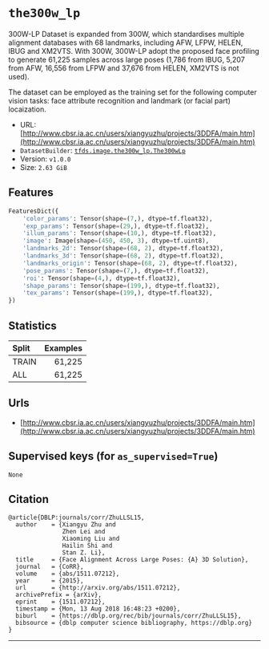 <div itemscope itemtype="http://schema.org/Dataset">
  <div itemscope itemprop="includedInDataCatalog" itemtype="http://schema.org/DataCatalog">
    <meta itemprop="name" content="TensorFlow Datasets" />
  </div>
  <meta itemprop="name" content="the300w_lp" />
  <meta itemprop="description" content="300W-LP Dataset is expanded from 300W, which standardises multiple alignment databases with 68 landmarks, including AFW, LFPW, HELEN, IBUG and XM2VTS. With 300W, 300W-LP adopt the proposed face profiling to generate 61,225 samples across large poses (1,786 from IBUG, 5,207 from AFW, 16,556 from LFPW and 37,676 from HELEN, XM2VTS is not used).&#10;&#10;The dataset can be employed as the training set for the following computer vision tasks: face attribute recognition and landmark (or facial part) locaization.&#10;" />
  <meta itemprop="url" content="https://www.tensorflow.org/datasets/catalog/the300w_lp" />
  <meta itemprop="sameAs" content="http://www.cbsr.ia.ac.cn/users/xiangyuzhu/projects/3DDFA/main.htm" />
</div>

# `the300w_lp`

300W-LP Dataset is expanded from 300W, which standardises multiple alignment
databases with 68 landmarks, including AFW, LFPW, HELEN, IBUG and XM2VTS. With
300W, 300W-LP adopt the proposed face profiling to generate 61,225 samples
across large poses (1,786 from IBUG, 5,207 from AFW, 16,556 from LFPW and 37,676
from HELEN, XM2VTS is not used).

The dataset can be employed as the training set for the following computer
vision tasks: face attribute recognition and landmark (or facial part)
locaization.

*   URL:
    [http://www.cbsr.ia.ac.cn/users/xiangyuzhu/projects/3DDFA/main.htm](http://www.cbsr.ia.ac.cn/users/xiangyuzhu/projects/3DDFA/main.htm)
*   `DatasetBuilder`:
    [`tfds.image.the300w_lp.The300wLp`](https://github.com/tensorflow/datasets/tree/master/tensorflow_datasets/image/the300w_lp.py)
*   Version: `v1.0.0`
*   Size: `2.63 GiB`

## Features

```python
FeaturesDict({
    'color_params': Tensor(shape=(7,), dtype=tf.float32),
    'exp_params': Tensor(shape=(29,), dtype=tf.float32),
    'illum_params': Tensor(shape=(10,), dtype=tf.float32),
    'image': Image(shape=(450, 450, 3), dtype=tf.uint8),
    'landmarks_2d': Tensor(shape=(68, 2), dtype=tf.float32),
    'landmarks_3d': Tensor(shape=(68, 2), dtype=tf.float32),
    'landmarks_origin': Tensor(shape=(68, 2), dtype=tf.float32),
    'pose_params': Tensor(shape=(7,), dtype=tf.float32),
    'roi': Tensor(shape=(4,), dtype=tf.float32),
    'shape_params': Tensor(shape=(199,), dtype=tf.float32),
    'tex_params': Tensor(shape=(199,), dtype=tf.float32),
})
```

## Statistics

Split | Examples
:---- | -------:
TRAIN | 61,225
ALL   | 61,225

## Urls

*   [http://www.cbsr.ia.ac.cn/users/xiangyuzhu/projects/3DDFA/main.htm](http://www.cbsr.ia.ac.cn/users/xiangyuzhu/projects/3DDFA/main.htm)

## Supervised keys (for `as_supervised=True`)
`None`

## Citation
```
@article{DBLP:journals/corr/ZhuLLSL15,
  author    = {Xiangyu Zhu and
               Zhen Lei and
               Xiaoming Liu and
               Hailin Shi and
               Stan Z. Li},
  title     = {Face Alignment Across Large Poses: {A} 3D Solution},
  journal   = {CoRR},
  volume    = {abs/1511.07212},
  year      = {2015},
  url       = {http://arxiv.org/abs/1511.07212},
  archivePrefix = {arXiv},
  eprint    = {1511.07212},
  timestamp = {Mon, 13 Aug 2018 16:48:23 +0200},
  biburl    = {https://dblp.org/rec/bib/journals/corr/ZhuLLSL15},
  bibsource = {dblp computer science bibliography, https://dblp.org}
}
```

--------------------------------------------------------------------------------
